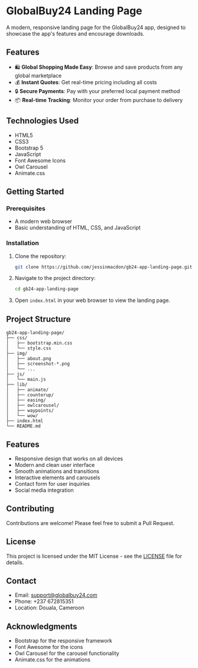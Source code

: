 # GlobalBuy24 Landing Page

A modern, responsive landing page for the GlobalBuy24 app, designed to showcase the app's features and encourage downloads.

## Features

- 🛍️ **Global Shopping Made Easy**: Browse and save products from any global marketplace
- 💰 **Instant Quotes**: Get real-time pricing including all costs
- 🔒 **Secure Payments**: Pay with your preferred local payment method
- 📦 **Real-time Tracking**: Monitor your order from purchase to delivery

## Technologies Used

- HTML5
- CSS3
- Bootstrap 5
- JavaScript
- Font Awesome Icons
- Owl Carousel
- Animate.css

## Getting Started

### Prerequisites

- A modern web browser
- Basic understanding of HTML, CSS, and JavaScript

### Installation

1. Clone the repository:
   ```bash
   git clone https://github.com/jessinmacdon/gb24-app-landing-page.git
   ```

2. Navigate to the project directory:
   ```bash
   cd gb24-app-landing-page
   ```

3. Open `index.html` in your web browser to view the landing page.

## Project Structure

```
gb24-app-landing-page/
├── css/
│   ├── bootstrap.min.css
│   └── style.css
├── img/
│   ├── about.png
│   ├── screenshot-*.png
│   └── ...
├── js/
│   └── main.js
├── lib/
│   ├── animate/
│   ├── counterup/
│   ├── easing/
│   ├── owlcarousel/
│   ├── waypoints/
│   └── wow/
├── index.html
└── README.md
```

## Features

- Responsive design that works on all devices
- Modern and clean user interface
- Smooth animations and transitions
- Interactive elements and carousels
- Contact form for user inquiries
- Social media integration

## Contributing

Contributions are welcome! Please feel free to submit a Pull Request.

## License

This project is licensed under the MIT License - see the [LICENSE](LICENSE) file for details.

## Contact

- Email: support@globalbuy24.com
- Phone: +237 672815351
- Location: Douala, Cameroon

## Acknowledgments

- Bootstrap for the responsive framework
- Font Awesome for the icons
- Owl Carousel for the carousel functionality
- Animate.css for the animations 